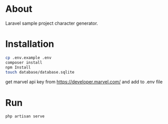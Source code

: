 
# About
Laravel sample project character generator.


# Installation
```bash
cp .env.example .env
composer install
npm Install
touch database/database.sqlite
```

get marvel api key from https://developer.marvel.com/ and add to .env file

# Run
```bash
php artisan serve
```
